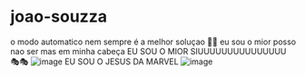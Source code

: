 # joao-souzza
o modo automatico nem sempre é a melhor soluçao 🐱‍👤
eu sou o mior posso nao ser mas em minha cabeça EU SOU O MIOR 
SIUUUUUUUUUUUUUUU 🎭🎭
![image](https://github.com/user-attachments/assets/a464bc1d-3635-474e-b59f-aab44d222b5c)
EU SOU O JESUS DA MARVEL
![image](https://github.com/user-attachments/assets/fb96120f-2ab4-4954-8006-7a4c5bedf0a8)
